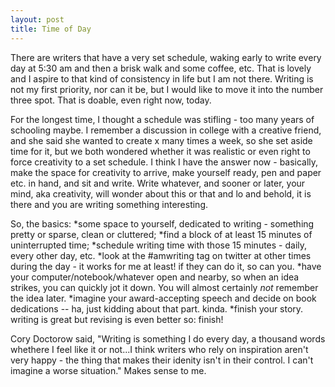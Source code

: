 ```yaml
---
layout: post
title: Time of Day
---
```


There are writers that have a very set schedule, waking early to write every day at 5:30 am and then a brisk walk and some coffee, etc. That is lovely and I aspire to that kind of consistency in life but I am not there. Writing is not my first priority, nor can it be, but I would like to move it into the number three spot. That is doable, even right now, today. 

For the longest time, I thought a schedule was stifling - too many years of schooling maybe. I remember a discussion in college with a creative friend, and she said she wanted to create x many times a week, so she set aside time for it, but we both wondered whether it was realistic or even right to force creativity to a set schedule. I think I have the answer now - basically, make the space for creativity to arrive, make yourself ready, pen and paper etc. in hand, and sit and write. Write whatever, and sooner or later, your mind, aka creativity, will wonder about this or that and lo and behold, it is there and you are writing something interesting. 

So, the basics: 
	*some space to yourself, dedicated to writing - something pretty or sparse, clean or cluttered;
	*find a block of at least 15 minutes of uninterrupted time;
	*schedule writing time with those 15 minutes - daily, every other day, etc.
	*look at the #amwriting tag on twitter at other times during the day - it works for me at least! if they can do it, so can you. 
	*have your computer/notebook/whatever open and nearby, so when an idea strikes, you can quickly jot it down. You will almost certainly *not* remember the idea later. 
	*imagine your award-accepting speech and decide on book dedications -- ha, just kidding about that part. kinda.
	*finish your story. writing is great but revising is even better so: finish!

Cory Doctorow said, "Writing is something I do every day, a thousand words whethere I feel like it or not...I think writers who rely on inspiration aren't very happy - the thing that makes their idenity isn't in their control. I can't imagine a worse situation." Makes sense to me.
